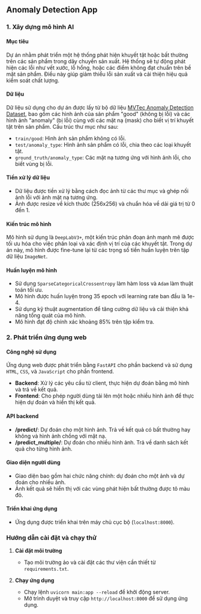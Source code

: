 ## Anomaly Detection App

### 1. Xây dựng mô hình AI

#### Mục tiêu
Dự án nhằm phát triển một hệ thống phát hiện khuyết tật hoặc bất thường trên các sản phẩm trong dây chuyền sản xuất. Hệ thống sẽ tự động phát hiện các lỗi như vết xước, lỗ hổng, hoặc các điểm không đạt chuẩn trên bề mặt sản phẩm. Điều này giúp giảm thiểu lỗi sản xuất và cải thiện hiệu quả kiểm soát chất lượng.

#### Dữ liệu
Dữ liệu sử dụng cho dự án được lấy từ bộ dữ liệu [MVTec Anomaly Detection Dataset](https://www.mvtec.com/company/research/datasets/mvtec-ad), bao gồm các hình ảnh của sản phẩm "good" (không bị lỗi) và các hình ảnh "anomaly" (bị lỗi) cùng với các mặt nạ (mask) cho biết vị trí khuyết tật trên sản phẩm. Cấu trúc thư mục như sau:
- `train/good`: Hình ảnh sản phẩm không có lỗi.
- `test/anomaly_type`: Hình ảnh sản phẩm có lỗi, chia theo các loại khuyết tật.
- `ground_truth/anomaly_type`: Các mặt nạ tương ứng với hình ảnh lỗi, cho biết vùng bị lỗi.

#### Tiền xử lý dữ liệu
- Dữ liệu được tiền xử lý bằng cách đọc ảnh từ các thư mục và ghép nối ảnh lỗi với ảnh mặt nạ tương ứng.
- Ảnh được resize về kích thước (256x256) và chuẩn hóa về dải giá trị từ 0 đến 1.

#### Kiến trúc mô hình
Mô hình sử dụng là `DeepLabV3+`, một kiến trúc phân đoạn ảnh mạnh mẽ được tối ưu hóa cho việc phân loại và xác định vị trí của các khuyết tật. Trong dự án này, mô hình được fine-tune lại từ các trọng số tiền huấn luyện trên tập dữ liệu `ImageNet`.

#### Huấn luyện mô hình
- Sử dụng `SparseCategoricalCrossentropy` làm hàm loss và `Adam` làm thuật toán tối ưu.
- Mô hình được huấn luyện trong 35 epoch với learning rate ban đầu là 1e-4.
- Sử dụng kỹ thuật augmentation để tăng cường dữ liệu và cải thiện khả năng tổng quát của mô hình.
- Mô hình đạt độ chính xác khoảng 85% trên tập kiểm tra.

### 2. Phát triển ứng dụng web

#### Công nghệ sử dụng
Ứng dụng web được phát triển bằng `FastAPI` cho phần backend và sử dụng `HTML`, `CSS`, và `JavaScript` cho phần frontend.
- **Backend**: Xử lý các yêu cầu từ client, thực hiện dự đoán bằng mô hình và trả về kết quả.
- **Frontend**: Cho phép người dùng tải lên một hoặc nhiều hình ảnh để thực hiện dự đoán và hiển thị kết quả.

#### API backend
- **/predict/**: Dự đoán cho một hình ảnh. Trả về kết quả có bất thường hay không và hình ảnh chồng với mặt nạ.
- **/predict_multiple/**: Dự đoán cho nhiều hình ảnh. Trả về danh sách kết quả cho từng hình ảnh.

#### Giao diện người dùng
- Giao diện bao gồm hai chức năng chính: dự đoán cho một ảnh và dự đoán cho nhiều ảnh.
- Ảnh kết quả sẽ hiển thị với các vùng phát hiện bất thường được tô màu đỏ.

#### Triển khai ứng dụng
- Ứng dụng được triển khai trên máy chủ cục bộ (`localhost:8000`).

### Hướng dẫn cài đặt và chạy thử

1. **Cài đặt môi trường**
   - Tạo môi trường ảo và cài đặt các thư viện cần thiết từ `requirements.txt`.

2. **Chạy ứng dụng**
   - Chạy lệnh `uvicorn main:app --reload` để khởi động server.
   - Mở trình duyệt và truy cập `http://localhost:8000` để sử dụng ứng dụng.
